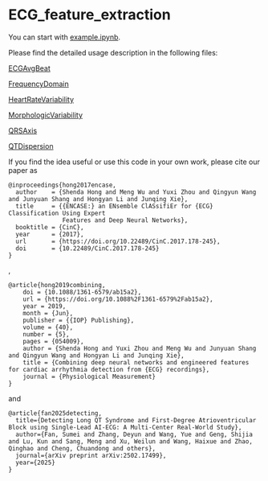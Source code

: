 # ECG_feature_extraction

You can start with [example.ipynb](example.ipynb). 


Please find the detailed usage description in the following files: 

[ECGAvgBeat](tutorials/ECGAvgBeat.md)

[FrequencyDomain](tutorials/FrequencyDomain.md)

[HeartRateVariability](tutorials/HeartRateVariability.md)

[MorphologicVariability](tutorials/MorphologicVariability.md)

[QRSAxis](tutorials/QRSAxis.md)

[QTDispersion](tutorials/QTDispersion.md)

If you find the idea useful or use this code in your own work, please cite our paper as
```
@inproceedings{hong2017encase,
  author    = {Shenda Hong and Meng Wu and Yuxi Zhou and Qingyun Wang and Junyuan Shang and Hongyan Li and Junqing Xie},
  title     = {{ENCASE:} an ENsemble ClASsifiEr for {ECG} Classification Using Expert
               Features and Deep Neural Networks},
  booktitle = {CinC},
  year      = {2017},
  url       = {https://doi.org/10.22489/CinC.2017.178-245},
  doi       = {10.22489/CinC.2017.178-245}
}
```
,
```
@article{hong2019combining,
	doi = {10.1088/1361-6579/ab15a2},
	url = {https://doi.org/10.1088%2F1361-6579%2Fab15a2},
	year = 2019,
	month = {Jun},
	publisher = {{IOP} Publishing},
	volume = {40},
	number = {5},
	pages = {054009},
	author = {Shenda Hong and Yuxi Zhou and Meng Wu and Junyuan Shang and Qingyun Wang and Hongyan Li and Junqing Xie},
	title = {Combining deep neural networks and engineered features for cardiac arrhythmia detection from {ECG} recordings},
	journal = {Physiological Measurement}
}
```
and
```
@article{fan2025detecting,
  title={Detecting Long QT Syndrome and First-Degree Atrioventricular Block using Single-Lead AI-ECG: A Multi-Center Real-World Study},
  author={Fan, Sumei and Zhang, Deyun and Wang, Yue and Geng, Shijia and Lu, Kun and Sang, Meng and Xu, Weilun and Wang, Haixue and Zhao, Qinghao and Cheng, Chuandong and others},
  journal={arXiv preprint arXiv:2502.17499},
  year={2025}
}
```

